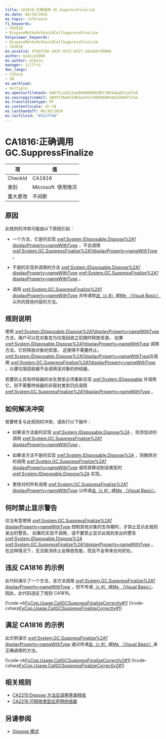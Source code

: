 ```yaml
---
title: CA1816:正确调用 GC.SuppressFinalize
ms.date: 06/30/2018
ms.topic: reference
f1_keywords:
- CA1816
- DisposeMethodsShouldCallSuppressFinalize
helpviewer_keywords:
- DisposeMethodsShouldCallSuppressFinalize
- CA1816
ms.assetid: 47915fbb-103f-4333-b157-1da16bf49660
author: mikejo5000
ms.author: mikejo
manager: jillfra
dev_langs:
- CSharp
- VB
ms.workload:
- multiple
ms.openlocfilehash: bd675ca2b13aa894d0d0029072803aba831247a8
ms.sourcegitcommit: b885f26e015d03eafe7c885040644a52bb071fae
ms.translationtype: MT
ms.contentlocale: zh-CN
ms.lasthandoff: 06/30/2020
ms.locfileid: "85527746"
---
```

# <a name="ca1816-call-gcsuppressfinalize-correctly"></a>CA1816:正确调用 GC.SuppressFinalize

|项|值|
|-|-|
|CheckId|CA1816|
|类别|Microsoft. 使用情况|
|重大更改|不间断|

## <a name="cause"></a>原因

此规则的冲突可能由以下原因引起：

- 一个方法，它是的实现 <xref:System.IDisposable.Dispose%2A?displayProperty=nameWithType> ，不会调用 <xref:System.GC.SuppressFinalize%2A?displayProperty=nameWithType> 。

- 不是的实现并调用的方法 <xref:System.IDisposable.Dispose%2A?displayProperty=nameWithType> <xref:System.GC.SuppressFinalize%2A?displayProperty=nameWithType> 。

- 调用 <xref:System.GC.SuppressFinalize%2A?displayProperty=nameWithType> 并传递除[此（c #）](/dotnet/csharp/language-reference/keywords/this)或[Me （Visual Basic）](/dotnet/visual-basic/programming-guide/program-structure/me-my-mybase-and-myclass#me)以外的其他内容的方法。

## <a name="rule-description"></a>规则说明

使用 <xref:System.IDisposable.Dispose%2A?displayProperty=nameWithType> 方法，用户可以在对象变为垃圾回收之前随时释放资源。 如果 <xref:System.IDisposable.Dispose%2A?displayProperty=nameWithType> 调用方法，它将释放对象的资源。 这使得不需要终止。 <xref:System.IDisposable.Dispose%2A?displayProperty=nameWithType>应调用 <xref:System.GC.SuppressFinalize%2A?displayProperty=nameWithType> ，以便垃圾回收器不会调用该对象的终结器。

若要防止具有终结器的派生类型必须重新实现 <xref:System.IDisposable> 并调用它，则不需要终结器的非密封类型仍应调用 <xref:System.GC.SuppressFinalize%2A?displayProperty=nameWithType> 。

## <a name="how-to-fix-violations"></a>如何解决冲突

若要修复与此规则的冲突，请执行以下操作：

- 如果该方法是的实现 <xref:System.IDisposable.Dispose%2A> ，则添加对的调用 <xref:System.GC.SuppressFinalize%2A?displayProperty=nameWithType> 。

- 如果该方法不是的实现 <xref:System.IDisposable.Dispose%2A> ，则删除对的调用 <xref:System.GC.SuppressFinalize%2A?displayProperty=nameWithType> 或将其移动到该类型的 <xref:System.IDisposable.Dispose%2A> 实现。

- 更改对的所有调用 <xref:System.GC.SuppressFinalize%2A?displayProperty=nameWithType> 以传递[此（c #）](/dotnet/csharp/language-reference/keywords/this)或[Me （Visual Basic）](/dotnet/visual-basic/programming-guide/program-structure/me-my-mybase-and-myclass#me)。

## <a name="when-to-suppress-warnings"></a>何时禁止显示警告

仅当有意使用 <xref:System.GC.SuppressFinalize%2A?displayProperty=nameWithType> 控制其他对象的生存期时，才禁止显示此规则发出的警告。 如果的实现不调用，请不要禁止显示此规则发出的警告 <xref:System.IDisposable.Dispose%2A> <xref:System.GC.SuppressFinalize%2A?displayProperty=nameWithType> 。 在这种情况下，无法取消终止会降低性能，而且不会带来任何好处。

## <a name="example-that-violates-ca1816"></a>违反 CA1816 的示例

此代码演示了一个方法，该方法调用 <xref:System.GC.SuppressFinalize%2A?displayProperty=nameWithType> ，但不传递[（c #）](/dotnet/csharp/language-reference/keywords/this)或[Me （Visual Basic）](/dotnet/visual-basic/programming-guide/program-structure/me-my-mybase-and-myclass#me)。 因此，此代码违反了规则 CA1816。

[!code-vb[FxCop.Usage.CallGCSuppressFinalizeCorrectly#1](../code-quality/codesnippet/VisualBasic/ca1816-call-gc-suppressfinalize-correctly_1.vb)]
[!code-csharp[FxCop.Usage.CallGCSuppressFinalizeCorrectly#1](../code-quality/codesnippet/CSharp/ca1816-call-gc-suppressfinalize-correctly_1.cs)]

## <a name="example-that-satisfies-ca1816"></a>满足 CA1816 的示例

此示例演示 <xref:System.GC.SuppressFinalize%2A?displayProperty=nameWithType> 通过传递[此（c #）](/dotnet/csharp/language-reference/keywords/this)或[Me （Visual Basic）](/dotnet/visual-basic/programming-guide/program-structure/me-my-mybase-and-myclass#me)来正确调用的方法。

[!code-vb[FxCop.Usage.CallGCSuppressFinalizeCorrectly2#1](../code-quality/codesnippet/VisualBasic/ca1816-call-gc-suppressfinalize-correctly_2.vb)]
[!code-csharp[FxCop.Usage.CallGCSuppressFinalizeCorrectly2#1](../code-quality/codesnippet/CSharp/ca1816-call-gc-suppressfinalize-correctly_2.cs)]

## <a name="related-rules"></a>相关规则

- [CA2215:Dispose 方法应调用基类释放](../code-quality/ca2215.md)
- [CA2216:可释放类型应声明终结器](../code-quality/ca2216.md)

## <a name="see-also"></a>另请参阅

- [Dispose 模式](/dotnet/standard/design-guidelines/dispose-pattern)
